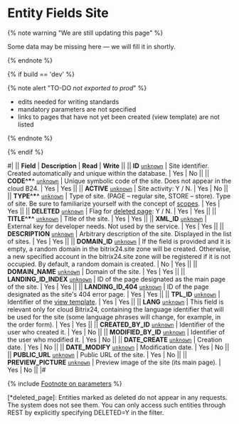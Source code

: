 # Entity Fields Site

{% note warning "We are still updating this page" %}

Some data may be missing here — we will fill it in shortly.

{% endnote %}

{% if build == 'dev' %}

{% note alert "TO-DO _not exported to prod_" %}

- edits needed for writing standards
- mandatory parameters are not specified
- links to pages that have not yet been created (view template) are not listed

{% endnote %}

{% endif %}

#|
|| **Field** | **Description** | **Read** | **Write** ||
|| **ID**
[`unknown`](../../data-types.md) | Site identifier. Created automatically and unique within the database. | Yes | No ||
|| **CODE^*^**
[`unknown`](../../data-types.md) | Unique symbolic code of the site. Does not appear in the cloud B24. | Yes | Yes ||
|| **ACTIVE**
[`unknown`](../../data-types.md) | Site activity: Y / N. | Yes | No ||
|| **TYPE^*^**
[`unknown`](../../data-types.md) | Type of site. (PAGE – regular site, STORE – store). Type of site. Be sure to familiarize yourself with the concept of [scopes](../types.md). | Yes | Yes ||
|| **DELETED**
[`unknown`](../../data-types.md) | Flag for [deleted page](*deleted_page): Y / N. | Yes | Yes ||
|| **TITLE^*^**
[`unknown`](../../data-types.md) | Title of the site. | Yes | Yes ||
|| **XML_ID**
[`unknown`](../../data-types.md) | External key for developer needs. Not used by the service. | Yes | Yes ||
|| **DESCRIPTION**
[`unknown`](../../data-types.md) | Arbitrary description of the site. Displayed in the list of sites. | Yes | Yes ||
|| **DOMAIN_ID**
[`unknown`](../../data-types.md) | If the field is provided and it is empty, a random domain in the bitrix24.site zone will be created. Otherwise, a new specified account in the bitrix24.site zone will be registered if it is not occupied. By default, a random domain is created. | No | Yes ||
|| **DOMAIN_NAME**
[`unknown`](../../data-types.md) | Domain of the site. | Yes | Yes ||
|| **LANDING_ID_INDEX**
[`unknown`](../../data-types.md) | ID of the page designated as the main page of the site. | Yes | Yes ||
|| **LANDING_ID_404**
[`unknown`](../../data-types.md) | ID of the page designated as the site's 404 error page. | Yes | Yes ||
|| **TPL_ID**
[`unknown`](../../data-types.md) | Identifier of the [view template](.). | Yes | Yes ||
|| **LANG**
[`unknown`](../../data-types.md) | This field is relevant only for cloud Bitrix24, containing the language identifier that will be used for the site (some language phrases will change, for example, in the order form). | Yes | Yes ||
|| **CREATED_BY_ID**
[`unknown`](../../data-types.md) | Identifier of the user who created it. | Yes | No ||
|| **MODIFIED_BY_ID**
[`unknown`](../../data-types.md) | Identifier of the user who modified it. | Yes | No ||
|| **DATE_CREATE**
[`unknown`](../../data-types.md) | Creation date. | Yes | No ||
|| **DATE_MODIFY**
[`unknown`](../../data-types.md) | Modification date. | Yes | No ||
|| **PUBLIC_URL**
[`unknown`](../../data-types.md) | Public URL of the site. | Yes | No ||
|| **PREVIEW_PICTURE**
[`unknown`](../../data-types.md) | Preview image of the site (its main page). | Yes | No ||
|#

{% include [Footnote on parameters](../../../_includes/required.md) %}


[*deleted_page]: Entities marked as deleted do not appear in any requests. The system does not see them. You can only access such entities through REST by explicitly specifying DELETED=Y in the filter.